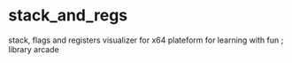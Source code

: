 # stack_and_regs
stack, flags and registers visualizer for x64 plateform for learning with fun ; library arcade 
